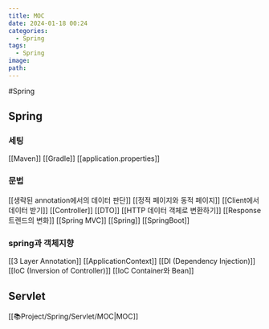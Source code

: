 ```yaml
---
title: MOC
date: 2024-01-18 00:24
categories:
  - Spring
tags:
  - Spring
image: 
path:
---
```

#Spring 

## Spring
### 세팅
[[Maven]]
[[Gradle]]
[[application.properties]]

### 문법
[[생략된 annotation에서의 데이터 판단]]
[[정적 페이지와 동적 페이지]]
[[Client에서 데이터 받기]]
[[Controller]]
[[DTO]]
[[HTTP 데이터 객체로 변환하기]]
[[Response 트렌드의 변화]]
[[Spring MVC]]
[[Spring]]
[[SpringBoot]]

### spring과 객체지향
[[3 Layer Annotation]]
[[ApplicationContext]]
[[DI (Dependency Injection)]]
[[IoC (Inversion of Controller)]]
[[IoC Container와 Bean]]






## Servlet
[[📚Project/Spring/Servlet/MOC|MOC]]